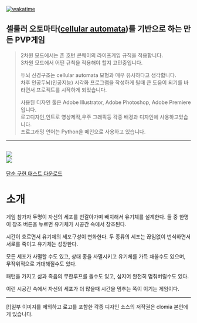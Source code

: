 [![wakatime](https://wakatime.com/badge/github/clomia/LifeGame.svg)](https://wakatime.com/badge/github/clomia/LifeGame)
## 셀룰러 오토마타([cellular automata](https://en.wikipedia.org/wiki/Cellular_automaton))를 기반으로 하는 만든 PVP게임
> 2차원 모드에서는 존 호턴 콘웨이의 라이프게임 규칙을 적용합니다.  
> 3차원 모드에서 어떤 규칙을 적용해야 할지 고민중입니다.  
>   
> 두뇌 신경구조는 cellular automata 모형과 매우 유사하다고 생각합니다.  
> 차후 인공두뇌(인공지능) 시각화 프로그램을 작성하게 될때 큰 도움이 되기를 바라면서 프로젝트를 시작하게 되었습니다.  
> 
> 사용된 디자인 툴은 Adobe Illustrator, Adobe Photoshop, Adobe Premiere 입니다.  
> 로고디자인,인트로 영상제작,우주 그래픽등 각종 배경과 디자인에 사용하고있습니다.  
> 프로그래밍 언어는 Python을 메인으로 사용하고 있습니다.  
---
![](client/core/artifacts/source/undeveloped_screen.jpg)  
![](media/env.jpg)
------------
[단순 구현 태스트 다운로드](https://docs.google.com/uc?export=download&id=1QSwfwIYjNlPEsti7kwV-w7P07m3XDSEs)

# 소개  
게임 참가자 두명이 자신의 세포를 번갈아가며 배치해서 유기체를 설계한다. 둘 중 한명이 창조 버튼을 누르면 유기체가 시공간 속에서 창조된다.  

시간이 흐르면서 유기체의 세포구성이 변화한다. 두 종류의 세포는 끊임없이 번식하면서 서로를 죽이고 유기체는 성장한다.  

모든 세포가 사멸할 수도 있고, 상대 종을 사멸시키고 유기체를 가득 채울수도 있으며, 무작위적으로 거대해질수도 있다.  
 
패턴을 가지고 삶과 죽음의 무한루프를 돌수도 있고, 심지어 완전히 멈춰버릴수도 있다.  

이런 시공간 속에서 자신의 세포가 더 많을때 시간을 멈추는 쪽이 이기는 게임이다.  
 
-----------
[!]일부 이미지를 제외하고 로고를 포함한 각종 디자인 소스의 저작권은 clomia 본인에게 있습니다.